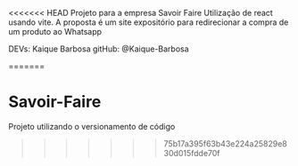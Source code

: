 <<<<<<< HEAD
Projeto para a empresa Savoir Faire
Utilização de react usando vite.
A proposta é um site expositório para redirecionar a compra de um produto ao Whatsapp


DEVs: Kaique Barbosa
gitHub: @Kaique-Barbosa

=======
# Savoir-Faire
Projeto utilizando o versionamento de código
>>>>>>> 75b17a395f63b43e224a25829e830d015fdde70f
